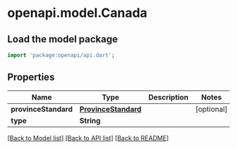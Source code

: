 # openapi.model.Canada

## Load the model package
```dart
import 'package:openapi/api.dart';
```

## Properties
Name | Type | Description | Notes
------------ | ------------- | ------------- | -------------
**provinceStandard** | [**ProvinceStandard**](ProvinceStandard.md) |  | [optional] 
**type** | **String** |  | 

[[Back to Model list]](../README.md#documentation-for-models) [[Back to API list]](../README.md#documentation-for-api-endpoints) [[Back to README]](../README.md)


